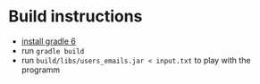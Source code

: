 # Build instructions
* [install gradle 6](https://gradle.org/install/)
* run `gradle build`
* run `build/libs/users_emails.jar < input.txt` to play with the programm
